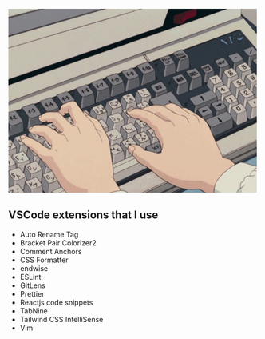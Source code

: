 ![banner](./assets/banner.gif)

## VSCode extensions that I use

- Auto Rename Tag
- Bracket Pair Colorizer2
- Comment Anchors
- CSS Formatter
- endwise
- ESLint
- GitLens
- Prettier
- Reactjs code snippets
- TabNine
- Tailwind CSS IntelliSense
- Vim
